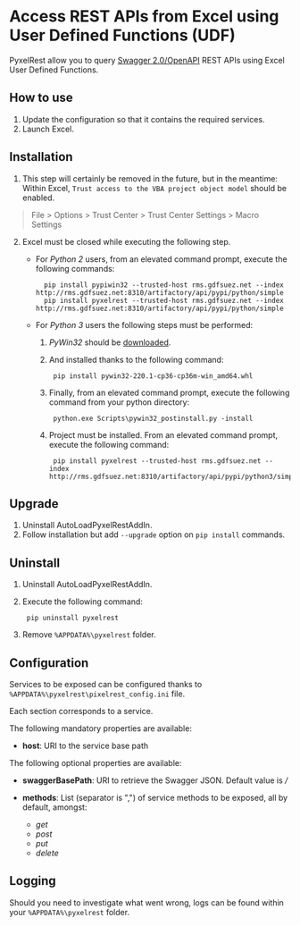 Access REST APIs from Excel using User Defined Functions (UDF)
==============================================================
PyxelRest allow you to query [Swagger 2.0/OpenAPI](https://www.openapis.org) REST APIs using Excel User Defined Functions.

How to use
----------

1. Update the configuration so that it contains the required services.
2. Launch Excel.

Installation
------------

1. This step will certainly be removed in the future, but in the meantime: Within Excel, ``Trust access to the VBA project object model`` should be enabled.
> File > Options > Trust Center > Trust Center Settings > Macro Settings
2. Excel must be closed while executing the following step.

    - For *Python 2* users, from an elevated command prompt, execute the following commands:
    
            pip install pypiwin32 --trusted-host rms.gdfsuez.net --index http://rms.gdfsuez.net:8310/artifactory/api/pypi/python/simple
            pip install pyxelrest --trusted-host rms.gdfsuez.net --index http://rms.gdfsuez.net:8310/artifactory/api/pypi/python/simple
    - For *Python 3* users the following steps must be performed:

        1. *PyWin32* should be [downloaded](http://www.lfd.uci.edu/~gohlke/pythonlibs/#pywin32).
        2. And installed thanks to the following command:
        
                pip install pywin32-220.1-cp36-cp36m-win_amd64.whl
        3. Finally, from an elevated command prompt, execute the following command from your python directory:
        
                python.exe Scripts\pywin32_postinstall.py -install
        4. Project must be installed. From an elevated command prompt, execute the following command:
        
                pip install pyxelrest --trusted-host rms.gdfsuez.net --index http://rms.gdfsuez.net:8310/artifactory/api/pypi/python3/simple


Upgrade
-------

1. Uninstall AutoLoadPyxelRestAddIn.
2. Follow installation but add ``--upgrade`` option on ``pip install`` commands.

Uninstall
---------

1. Uninstall AutoLoadPyxelRestAddIn.
2. Execute the following command:

        pip uninstall pyxelrest
3. Remove ``%APPDATA%\pyxelrest`` folder.

Configuration
-------------
Services to be exposed can be configured thanks to ``%APPDATA%\pyxelrest\pixelrest_config.ini`` file.

Each section corresponds to a service.

The following mandatory properties are available:

- **host**: URI to the service base path

The following optional properties are available:

- **swaggerBasePath**: URI to retrieve the Swagger JSON. Default value is */*
- **methods**: List (separator is ",") of service methods to be exposed, all by default, amongst:

    - *get*
    - *post*
    - *put*
    - *delete*


Logging
-------
Should you need to investigate what went wrong, logs can be found within your ``%APPDATA%\pyxelrest`` folder.
